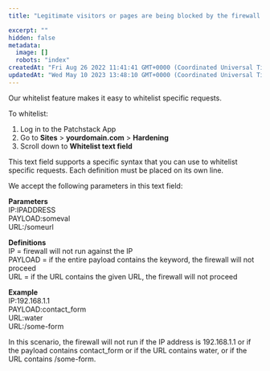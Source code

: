 ```yaml
---
title: "Legitimate visitors or pages are being blocked by the firewall. How do I add this to the whitelist?"

excerpt: ""
hidden: false
metadata: 
  image: []
  robots: "index"
createdAt: "Fri Aug 26 2022 11:41:41 GMT+0000 (Coordinated Universal Time)"
updatedAt: "Wed May 10 2023 13:48:10 GMT+0000 (Coordinated Universal Time)"
---
```

Our whitelist feature makes it easy to whitelist specific requests.

To whitelist:

<ol><li>Log in to the Patchstack App</li>
<li>Go to <b>Sites</b> > <b>yourdomain.com</b> > <b>Hardening</b></li>
<li>Scroll down to <b>Whitelist text field</b></li>
</ol>

This text field supports a specific syntax that you can use to whitelist specific requests. Each definition must be placed on its own line.

We accept the following parameters in this text field:

**Parameters**  
IP:IPADDRESS  
PAYLOAD:someval  
URL:/someurl

**Definitions**  
IP = firewall will not run against the IP  
PAYLOAD = if the entire payload contains the keyword, the firewall will not proceed  
URL = if the URL contains the given URL, the firewall will not proceed

**Example**  
IP:192.168.1.1  
PAYLOAD:contact_form  
URL:water  
URL:/some-form

In this scenario, the firewall will not run if the IP address is 192.168.1.1 or if the payload contains contact_form or if the URL contains water, or if the URL contains /some-form.

